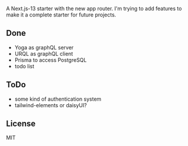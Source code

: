 A Next.js-13 starter with the new app router. I'm trying to add features to make it a complete starter for future projects.

## Done

- Yoga as graphQL server
- URQL as graphQL client
- Prisma to access PostgreSQL
- todo list

## ToDo

- some kind of authentication system
- tailwind-elements or daisyUI?

## License

MIT
